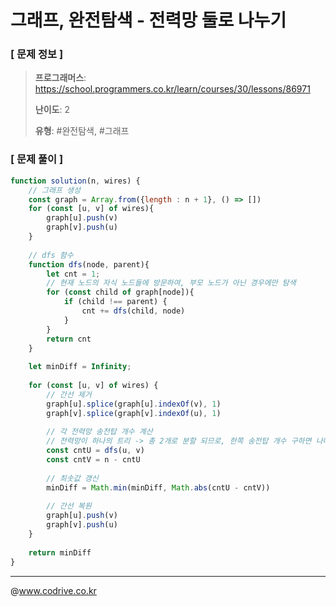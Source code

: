 # 그래프, 완전탐색 - 전력망 둘로 나누기

### [ 문제 정보 ]
> **프로그래머스**: https://school.programmers.co.kr/learn/courses/30/lessons/86971
> 
> **난이도**: 2
>
> **유형**: #완전탐색, #그래프


### [ 문제 풀이 ]
```JavaScript
function solution(n, wires) {
    // 그래프 생성
    const graph = Array.from({length : n + 1}, () => [])
    for (const [u, v] of wires){
        graph[u].push(v)
        graph[v].push(u)
    }
    
    // dfs 함수
    function dfs(node, parent){
        let cnt = 1;
        // 현재 노드의 자식 노드들에 방문하여, 부모 노드가 아닌 경우에만 탐색
        for (const child of graph[node]){
            if (child !== parent) {
                cnt += dfs(child, node)
            }
        }
        return cnt
    }
    
    let minDiff = Infinity;
    
    for (const [u, v] of wires) {
        // 간선 제거
        graph[u].splice(graph[u].indexOf(v), 1)
        graph[v].splice(graph[v].indexOf(u), 1)
        
        // 각 전력망 송전탑 개수 계산
        // 전력망이 하나의 트리 -> 총 2개로 분할 되므로, 한쪽 송전탑 개수 구하면 나머지 한 쪽은 전체 개수에서 빼도 됨!
        const cntU = dfs(u, v)
        const cntV = n - cntU
        
        // 최솟값 갱신
        minDiff = Math.min(minDiff, Math.abs(cntU - cntV))
        
        // 간선 복원
        graph[u].push(v)
        graph[v].push(u)
    }
    
    return minDiff
}
```


---
@www.codrive.co.kr
